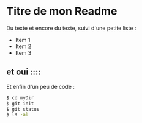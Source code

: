 # Titre de mon Readme
Du texte et encore du texte, suivi d'une petite liste :
 - Item 1
 - Item 2
 - Item 3
 ## et oui ::::
Et enfin d'un peu de code :
```sh
$ cd myDir
$ git init
$ git status
$ ls -al
```
